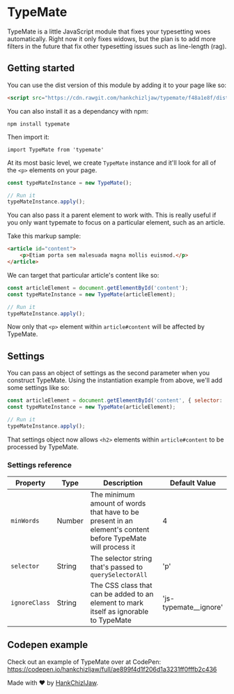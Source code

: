 # TypeMate
TypeMate is a little JavaScript module that fixes your typesetting woes automatically. Right now it only fixes widows, but the plan is to add more filters in the future that fix other typesetting issues such as line-length (rag).

## Getting started

You can use the dist version of this module by adding it to your page like so: 
```html
<script src="https://cdn.rawgit.com/hankchizljaw/typemate/f48a1e8f/dist/typemate.min.js" async defer></script>
```

You can also install it as a dependancy with npm:

`npm install typemate`

Then import it:

`import TypeMate from 'typemate'`

At its most basic level, we create `TypeMate` instance and it'll look for all of the `<p>` elements on your page.

```javascript
const typeMateInstance = new TypeMate();

// Run it
typeMateInstance.apply();
```

You can also pass it a parent element to work with. This is really useful if you only want typemate to focus on a particular element, such as an article. 

Take this markup sample: 

```html
<article id="content">
    <p>Etiam porta sem malesuada magna mollis euismod.</p>
</article>
```

We can target that particular article's content like so: 

```javascript
const articleElement = document.getElementById('content');
const typeMateInstance = new TypeMate(articleElement);

// Run it
typeMateInstance.apply();
```

Now only that `<p>` element within `article#content` will be affected by TypeMate.

## Settings
You can pass an object of settings as the second parameter when you construct TypeMate. Using the instantiation example from above, we'll add some settings like so:

```javascript
const articleElement = document.getElementById('content', { selector: 'h2, p' });
const typeMateInstance = new TypeMate(articleElement);

// Run it
typeMateInstance.apply();
```

That settings object now allows `<h2>` elements within `article#content` to be processed by TypeMate.

### Settings reference

| Property      | Type   | Description                              | Default Value         |
| ------------- | ------ | ---------------------------------------- | --------------------- |
| `minWords`    | Number | The minimum amount of words that have to be present in an element's content before TypeMate will process it | 4                     |
| `selector`    | String | The selector string that's passed to `querySelectorAll` | 'p'                   |
| `ignoreClass` | String | The CSS class that can be added to an element to mark itself as ignorable to TypeMate | 'js-typemate__ignore' |

## Codepen example

Check out an example of TypeMate over at CodePen: https://codepen.io/hankchizljaw/full/ae899f4d1f206d1a3231ff0fffb2c436

Made with ❤️ by [HankChizlJaw](https://twitter.com/hankchizljaw).